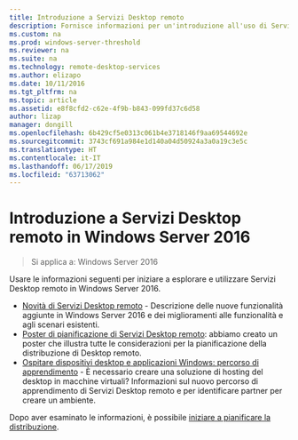 ```yaml
---
title: Introduzione a Servizi Desktop remoto
description: Fornisce informazioni per un'introduzione all'uso di Servizi Desktop remoto in Windows Server 2016.
ms.custom: na
ms.prod: windows-server-threshold
ms.reviewer: na
ms.suite: na
ms.technology: remote-desktop-services
ms.author: elizapo
ms.date: 10/11/2016
ms.tgt_pltfrm: na
ms.topic: article
ms.assetid: e8f8cfd2-c62e-4f9b-b843-099fd37c6d58
author: lizap
manager: dongill
ms.openlocfilehash: 6b429cf5e0313c061b4e3718146f9aa69544692e
ms.sourcegitcommit: 3743cf691a984e1d140a04d50924a3a0a19c3e5c
ms.translationtype: HT
ms.contentlocale: it-IT
ms.lasthandoff: 06/17/2019
ms.locfileid: "63713062"
---
```

# <a name="get-started-with-remote-desktop-services-in-windows-server-2016"></a>Introduzione a Servizi Desktop remoto in Windows Server 2016

> Si applica a: Windows Server 2016

Usare le informazioni seguenti per iniziare a esplorare e utilizzare Servizi Desktop remoto in Windows Server 2016.

- [Novità di Servizi Desktop remoto](rds-whats-new.md) - Descrizione delle nuove funzionalità aggiunte in Windows Server 2016 e dei miglioramenti alle funzionalità e agli scenari esistenti.
- [Poster di pianificazione di Servizi Desktop remoto](rds-poster.md): abbiamo creato un poster che illustra tutte le considerazioni per la pianificazione della distribuzione di Desktop remoto.
- [Ospitare dispositivi desktop e applicazioni Windows: percorso di apprendimento](rds-hosting-partners.md) - È necessario creare una soluzione di hosting del desktop in macchine virtuali? Informazioni sul nuovo percorso di apprendimento di Servizi Desktop remoto e per identificare partner per creare un ambiente.

Dopo aver esaminato le informazioni, è possibile [iniziare a pianificare la distribuzione](rds-plan-and-design.md).